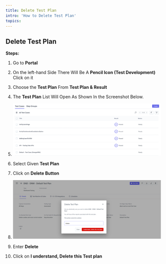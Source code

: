```yaml
---
title: Delete Test Plan
intro: 'How to Delete Test Plan'
topics:
---
```


## Delete Test Plan

**Steps:** 

1. Go to **Portal** 
2. On the left-hand Side There Will Be A **Pencil Icon (Test Development)** Click on it 
3. Choose the **Test Plan** From **Test Plan & Result** 
4. The **Test Plan** List Will Open As Shown In the Screenshot Below.

5. ![](imgs/test-case-list.png)
6. Select Given **Test Plan** 
7. Click on **Delete Button** 

8. ![](imgs/test-plan-delete.png)
9. Enter **Delete** 
10. Click on **I understand, Delete this Test plan** 
